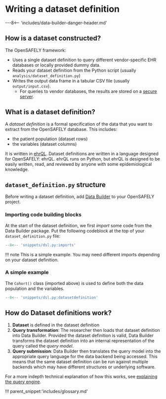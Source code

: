 # Writing a dataset definition

---8<-- 'includes/data-builder-danger-header.md'

## How is a dataset constructed?
The OpenSAFELY framework:

* Uses a single dataset definition to query different vendor-specific EHR databases or locally provided dummy data.
* Reads your dataset definition from the Python script (usually `analysis/dataset_definition.py`)
* Writes the output data frame in a tabular CSV file (usually `output/input.csv`).
    * For queries to vendor databases, the results are stored on a [secure server](../releasing-files.md).


## What is a dataset definition?

A _dataset definition_ is a formal specification of the data that you want to extract from the OpenSAFELY database. This includes:

* the patient population (dataset rows)
* the variables (dataset columns)

It is written in [ehrQL](ehrql/index.md). Dataset definitions are written in a language designed for OpenSAFELY:
ehrQL. ehrQL runs on Python, but ehrQL is designed to be easily written,
read, and reviewed by anyone with some epidemiological knowledge.

## `dataset_definition.py` structure

Before writing a dataset definition, add [Data
Builder](index.md#adding-data-builder-to-a-project) to your
OpenSAFELY project.

### Importing code building blocks

At the start of the dataset definition, we first *import* some code from
the Data Builder package. Put the following codeblock at the top of your
`dataset_definition.py` file:

```python
--8<-- 'snippets/dsl.py:imports'
```

!!! note
    This is a simple example. You may need different imports depending
    on your dataset definition.

### A simple example

The `Cohort()` class (imported above) is used to define both the data population and the variables.

```python
--8<-- 'snippets/dsl.py:datasetdefinition'
```

## How do Dataset definitions work?
1. **Dataset** is defined in the dataset definition
2. **Query transformation**: The researcher then loads that dataset
   definition into Data Builder. Provided the dataset definition is valid, Data Builder transforms
   the dataset definition into an internal representation of the query called the *query model*.
3. **Query submission**: Data Builder then translates the query model
   into the appropriate query language for the data backend being
   accessed. This means that the same dataset definition can be run against
   multiple backends which may have different structures or underlying software.

For a more indepth technical explanation of how this works, see [explaining the query engine](query-engine-explanation.md).

!!! parent_snippet:'includes/glossary.md'
